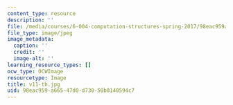 ```yaml
---
content_type: resource
description: ''
file: /media/courses/6-004-computation-structures-spring-2017/98eac959a66547d0d73050b0140594c7_v11-th.jpg
file_type: image/jpeg
image_metadata:
  caption: ''
  credit: ''
  image-alt: ''
learning_resource_types: []
ocw_type: OCWImage
resourcetype: Image
title: v11-th.jpg
uid: 98eac959-a665-47d0-d730-50b0140594c7
---
```

